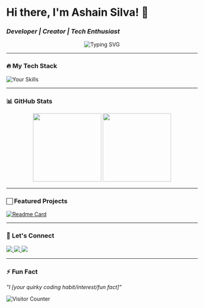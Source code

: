 # Hi there, I'm Ashain Silva! 👋  
### _Developer | Creator | Tech Enthusiast_  

<p align="center">
  <img src="https://readme-typing-svg.demolab.com?font=Fira+Code&size=25&duration=2800&pause=1000&color=58A6FF&center=true&vCenter=true&width=435&lines=Full-Stack+Developer;Always+Learning;Problem+Solver" alt="Typing SVG" />
</p>

---

### 🔥 **My Tech Stack**  
![Your Skills](https://skillicons.dev/icons?i=java,js,py,css,html,tailwind,laravel,eclipse,git,github,figma,illustrator,photoshop,vscode&theme=light&perline=5)

---

### 📊 **GitHub Stats**  
<p align="center">
  <img height="180em" src="https://github-readme-stats.vercel.app/api?username=YOUR-USERNAME&show_icons=true&theme=radical&count_private=true" />
  <img height="180em" src="https://github-readme-stats.vercel.app/api/top-langs/?username=YOUR-USERNAME&layout=compact&theme=radical" />
</p>

---

### 🏻 **Featured Projects**  
<!-- Replace with your pinned repos -->
[![Readme Card](https://github-readme-stats.vercel.app/api/pin/?username=YOUR-USERNAME&repo=REPO-NAME&theme=dark)](https://github.com/YOUR-USERNAME/REPO-NAME)

---

### 🤝 **Let's Connect**  
<p align="left">
  <a href="https://linkedin.com/in/yourprofile" target="_blank">
    <img src="https://img.shields.io/badge/LinkedIn-0077B5?style=for-the-badge&logo=linkedin&logoColor=white" />
  </a>
  <a href="https://twitter.com/yourhandle" target="_blank">
    <img src="https://img.shields.io/badge/Twitter-1DA1F2?style=for-the-badge&logo=twitter&logoColor=white" />
  </a>
  <a href="mailto:youremail@example.com">
    <img src="https://img.shields.io/badge/Gmail-D14836?style=for-the-badge&logo=gmail&logoColor=white" />
  </a>
</p>

---

### ⚡ **Fun Fact**  
_"I [your quirky coding habit/interest/fun fact]"_  
<!-- Example: "I code best with 90s rock music 🎸 and green tea 🍵" -->

![Visitor Counter](https://visitor-badge.glitch.me/badge?page_id=YOUR-USERNAME.YOUR-REPO)
